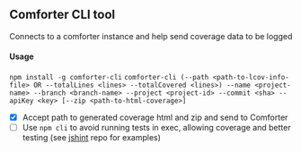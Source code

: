 ## Comforter CLI tool

Connects to a comforter instance and help send coverage data to be logged

#### Usage
`npm install -g comforter-cli`
`comforter-cli (--path <path-to-lcov-info-file> OR --totalLines <lines> --totalCovered <lines>) --name <project-name> --branch <branch-name> --project <project-id> --commit <sha> --apiKey <key> [--zip <path-to-html-coverage>]`

* [x] Accept path to generated coverage html and zip and send to Comforter
* [ ] Use `npm cli` to avoid running tests in exec, allowing coverage and better testing (see [jshint](https://github.com/jshint/jshint) repo for examples)
